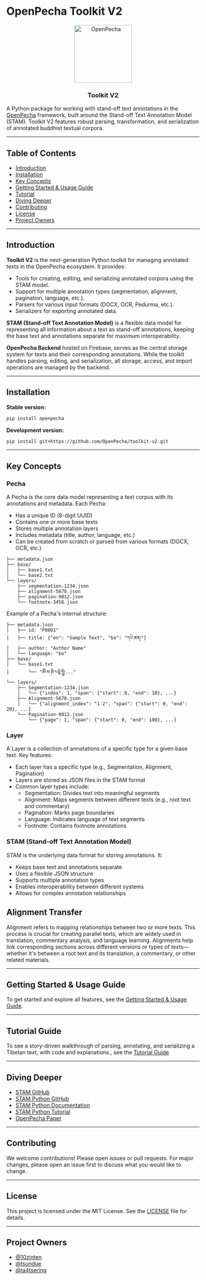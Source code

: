 # OpenPecha Toolkit V2

<p align="center">
  <a href="https://openpecha.org"><img src="https://avatars.githubusercontent.com/u/82142807?s=400&u=19e108a15566f3a1449bafb03b8dd706a72aebcd&v=4" alt="OpenPecha" width="150"></a>
</p>

<h3 align="center">Toolkit V2</h3>

A Python package for working with stand-off text annotations in the [OpenPecha](https://openpecha.org) framework, built around the Stand-off Text Annotation Model (STAM). Toolkit V2 features robust parsing, transformation, and serialization of annotated buddhist textual corpora.

---

## Table of Contents
- [Introduction](#introduction)
- [Installation](#installation)
- [Key Concepts](#key-concepts)
- [Getting Started & Usage Guide](#getting-started--usage-guide)
- [Tutorial](#Tutorial)
- [Diving Deeper](#diving-deeper)
- [Contributing](#contributing)
- [License](#license)
- [Project Owners](#project-owners)

---

## Introduction

**Toolkit V2** is the next-generation Python toolkit for managing annotated texts in the OpenPecha ecosystem. It provides:
- Tools for creating, editing, and serializing annotated corpora using the STAM model.
- Support for multiple annotation types (segmentation, alignment, pagination, language, etc.).
- Parsers for various input formats (DOCX, OCR, Pedurma, etc.).
- Serializers for exporting annotated data.

**STAM (Stand-off Text Annotation Model)** is a flexible data model for representing all information about a text as stand-off annotations, keeping the base text and annotations separate for maximum interoperability.

**OpenPecha Backend** hosted on Firebase, serves as the central storage system for texts and their corresponding annotations. While the toolkit handles parsing, editing, and serialization, all storage, access, and import operations are managed by the backend.

---

## Installation

**Stable version:**
```bash
pip install openpecha
```

**Development version:**
```bash
pip install git+https://github.com/OpenPecha/toolkit-v2.git
```

---
## Key Concepts

### Pecha
A Pecha is the core data model representing a text corpus with its annotations and metadata. Each Pecha:
- Has a unique ID (8-digit UUID)
- Contains one or more base texts
- Stores multiple annotation layers
- Includes metadata (title, author, language, etc.)
- Can be created from scratch or parsed from various formats (DOCX, OCR, etc.)

```Pecha (P0001)
├── metadata.json
├── base/
│   ├── base1.txt
│   └── base2.txt
└── layers/
    ├── segmentation-1234.json
    ├── alignment-5678.json
    ├── pagination-9012.json
    └── footnote-3456.json
```

Example of a Pecha's internal structure:
```Pecha (P0001)
├── metadata.json
│   ├── id: "P0001"
│   ├── title: {"en": "Sample Text", "bo": "དཔེ་ཚན།"}
│   ├── author: "Author Name"
│   └── language: "bo"
├── base/
│   └── base1.txt
│       └── "ཨོཾ་མ་ཎི་པདྨེ་ཧཱུྃ།..."
└── layers/
    ├── Segmentation-1234.json
    │   └── {"index": 1, "span": {"start": 0, "end": 10}, ...}
    ├── Alignment-5678.json
    │   └── {"alignment_index": "1-2", "span": {"start": 0, "end":   20}, ...}
    └── Pagination-9012.json
        └── {"page": 1, "span": {"start": 0, "end": 100}, ...}
```

### Layer
A Layer is a collection of annotations of a specific type for a given base text. Key features:
- Each layer has a specific type (e.g., Segmentation, Alignment, Pagination)
- Layers are stored as JSON files in the STAM format
- Common layer types include:
  - Segmentation: Divides text into meaningful segments
  - Alignment: Maps segments between different texts (e.g., root text and commentary)
  - Pagination: Marks page boundaries
  - Language: Indicates language of text segments
  - Footnote: Contains footnote annotations

### STAM (Stand-off Text Annotation Model)
STAM is the underlying data format for storing annotations. It:
- Keeps base text and annotations separate
- Uses a flexible JSON structure
- Supports multiple annotation types
- Enables interoperability between different systems
- Allows for complex annotation relationships

## Alignment Transfer
Alignment refers to mapping relationships between two or more texts. This process is crucial for creating parallel texts, which are widely used in translation, commentary analysis, and language learning. Alignments help link corresponding sections across different versions or types of texts—whether it's between a root text and its translation, a commentary, or other related materials.

---

## Getting Started & Usage Guide

To get started and explore all features, see the [Getting Started & Usage Guide](docs/usage.md).

---

## Tutorial Guide

To see a story-driven walkthrough of parsing, annotating, and serializing a Tibetan text, with code and explanations., see the [Tutorial Guide](docs/tutorials.md)

---

## Diving Deeper
- [STAM GitHub](https://github.com/annotation/stam)
- [STAM Python GitHub](https://github.com/annotation/stam-python)
- [STAM Python Documentation](https://stam-python.readthedocs.io/en/latest/)
- [STAM Python Tutorial](https://github.com/annotation/stam-python/blob/master/tutorial.ipynb)
- [OpenPecha Paper](https://dl.acm.org/doi/abs/10.1145/3418060)

---

## Contributing
We welcome contributions! Please open issues or pull requests. For major changes, please open an issue first to discuss what you would like to change.

---

## License

This project is licensed under the MIT License. See the [LICENSE](LICENSE) file for details.

---

## Project Owners
- [@10zinten](https://github.com/10zinten)
- [@tsundue](https://github.com/tenzin3)
- [@ta4tsering](https://github.com/ta4tsering)

